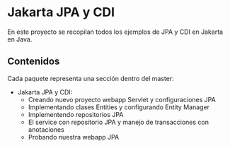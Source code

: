 # Jakarta JPA y CDI

En este proyecto se recopilan todos los ejemplos de JPA y CDI en Jakarta en Java.

## Contenidos

Cada paquete representa una sección dentro del master:

- Jakarta JPA y CDI:
  - Creando nuevo proyecto webapp Servlet y configuraciones JPA
  - Implementando clases Entities y configurando Entity Manager
  - Implementendo repositorios JPA
  - El service con repositorio JPA y manejo de transacciones con anotaciones
  - Probando nuestra webapp JPA
